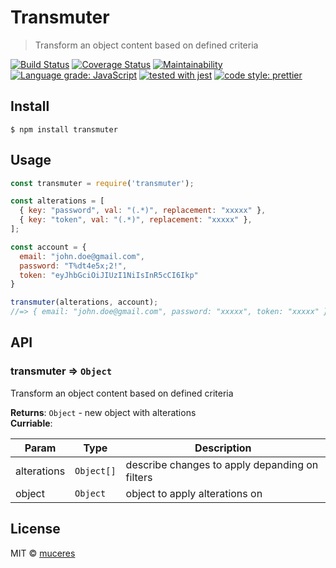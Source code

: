 # **Transmuter**

> Transform an object content based on defined criteria

[![Build Status](https://travis-ci.org/saxjst/transmuter.svg?branch=master)](https://travis-ci.org/saxjst/transmuter)
[![Coverage Status](https://coveralls.io/repos/github/saxjst/transmuter/badge.svg?branch=master)](https://coveralls.io/github/saxjst/transmuter?branch=master)
[![Maintainability](https://api.codeclimate.com/v1/badges/841af7743a474bb61775/maintainability)](https://codeclimate.com/github/saxjst/transmuter/maintainability)
[![Language grade: JavaScript](https://img.shields.io/lgtm/grade/javascript/g/saxjst/transmuter.svg?logo=lgtm&logoWidth=18)](https://lgtm.com/projects/g/saxjst/transmuter/context:javascript)
[![tested with jest](https://img.shields.io/badge/tested_with-jest-99424f.svg)](https://github.com/facebook/jest)
[![code style: prettier](https://img.shields.io/badge/code_style-prettier-ff69b4.svg)](https://github.com/prettier/prettier/)

## Install

```
$ npm install transmuter
```

## Usage

```js
const transmuter = require('transmuter');

const alterations = [
  { key: "password", val: "(.*)", replacement: "xxxxx" },
  { key: "token", val: "(.*)", replacement: "xxxxx" },
];

const account = {
  email: "john.doe@gmail.com",
  password: "T%dt4e5x;2!",
  token: "eyJhbGciOiJIUzI1NiIsInR5cCI6Ikp"
}

transmuter(alterations, account);
//=> { email: "john.doe@gmail.com", password: "xxxxx", token: "xxxxx" }
```

## API

### transmuter ⇒ `Object`
Transform an object content based on defined criteria


**Returns**: `Object` - new object with alterations  
**Curriable**:   


| Param | Type | Description |
| --- | --- | --- |
| alterations | `Object[]` | describe changes to apply depanding on filters |
| object | `Object` | object to apply alterations on |


## License

MIT © [muceres](https://forgetheweb.eu)
